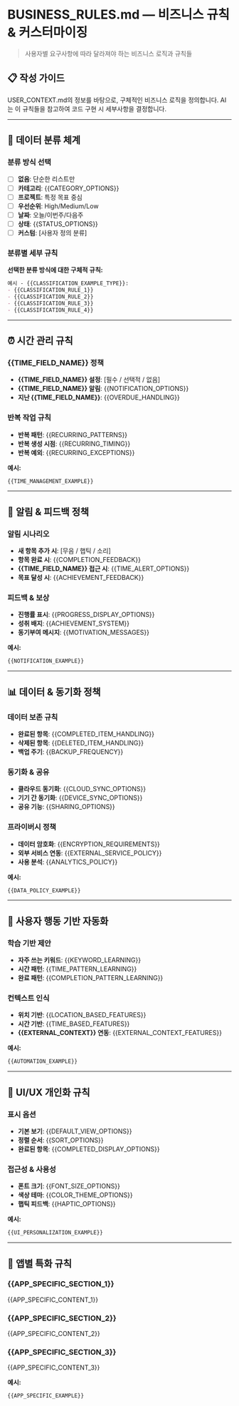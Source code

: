 # BUSINESS_RULES.md — 비즈니스 규칙 & 커스터마이징

> 사용자별 요구사항에 따라 달라져야 하는 비즈니스 로직과 규칙들

## 📋 작성 가이드
USER_CONTEXT.md의 정보를 바탕으로, 구체적인 비즈니스 로직을 정의합니다.
AI는 이 규칙들을 참고하여 코드 구현 시 세부사항을 결정합니다.

---

## 📂 데이터 분류 체계

### 분류 방식 선택
- [ ] **없음**: 단순한 리스트만
- [ ] **카테고리**: {{CATEGORY_OPTIONS}}
- [ ] **프로젝트**: 특정 목표 중심
- [ ] **우선순위**: High/Medium/Low  
- [ ] **날짜**: 오늘/이번주/다음주
- [ ] **상태**: {{STATUS_OPTIONS}}
- [ ] **커스텀**: [사용자 정의 분류]

### 분류별 세부 규칙
**선택한 분류 방식에 대한 구체적 규칙:**

```markdown
예시 - {{CLASSIFICATION_EXAMPLE_TYPE}}:
- {{CLASSIFICATION_RULE_1}}
- {{CLASSIFICATION_RULE_2}}
- {{CLASSIFICATION_RULE_3}}
- {{CLASSIFICATION_RULE_4}}
```

---

## ⏰ 시간 관리 규칙

### {{TIME_FIELD_NAME}} 정책
- **{{TIME_FIELD_NAME}} 설정**: [필수 / 선택적 / 없음]
- **{{TIME_FIELD_NAME}} 알림**: {{NOTIFICATION_OPTIONS}}
- **지난 {{TIME_FIELD_NAME}}**: {{OVERDUE_HANDLING}}

### 반복 작업 규칙
- **반복 패턴**: {{RECURRING_PATTERNS}}
- **반복 생성 시점**: {{RECURRING_TIMING}}
- **반복 예외**: {{RECURRING_EXCEPTIONS}}

**예시:**
```markdown
{{TIME_MANAGEMENT_EXAMPLE}}
```

---

## 🔔 알림 & 피드백 정책

### 알림 시나리오
- **새 항목 추가 시**: [무음 / 햅틱 / 소리]
- **항목 완료 시**: {{COMPLETION_FEEDBACK}}
- **{{TIME_FIELD_NAME}} 접근 시**: {{TIME_ALERT_OPTIONS}}
- **목표 달성 시**: {{ACHIEVEMENT_FEEDBACK}}

### 피드백 & 보상
- **진행률 표시**: {{PROGRESS_DISPLAY_OPTIONS}}
- **성취 배지**: {{ACHIEVEMENT_SYSTEM}}
- **동기부여 메시지**: {{MOTIVATION_MESSAGES}}

**예시:**
```markdown
{{NOTIFICATION_EXAMPLE}}
```

---

## 📊 데이터 & 동기화 정책

### 데이터 보존 규칙
- **완료된 항목**: {{COMPLETED_ITEM_HANDLING}}
- **삭제된 항목**: {{DELETED_ITEM_HANDLING}}
- **백업 주기**: {{BACKUP_FREQUENCY}}

### 동기화 & 공유
- **클라우드 동기화**: {{CLOUD_SYNC_OPTIONS}}
- **기기 간 동기화**: {{DEVICE_SYNC_OPTIONS}}
- **공유 기능**: {{SHARING_OPTIONS}}

### 프라이버시 정책
- **데이터 암호화**: {{ENCRYPTION_REQUIREMENTS}}
- **외부 서비스 연동**: {{EXTERNAL_SERVICE_POLICY}}
- **사용 분석**: {{ANALYTICS_POLICY}}

**예시:**
```markdown
{{DATA_POLICY_EXAMPLE}}
```

---

## 🎯 사용자 행동 기반 자동화

### 학습 기반 제안
- **자주 쓰는 키워드**: {{KEYWORD_LEARNING}}
- **시간 패턴**: {{TIME_PATTERN_LEARNING}}
- **완료 패턴**: {{COMPLETION_PATTERN_LEARNING}}

### 컨텍스트 인식
- **위치 기반**: {{LOCATION_BASED_FEATURES}}
- **시간 기반**: {{TIME_BASED_FEATURES}}
- **{{EXTERNAL_CONTEXT}} 연동**: {{EXTERNAL_CONTEXT_FEATURES}}

**예시:**
```markdown
{{AUTOMATION_EXAMPLE}}
```

---

## 🔧 UI/UX 개인화 규칙

### 표시 옵션
- **기본 보기**: {{DEFAULT_VIEW_OPTIONS}}
- **정렬 순서**: {{SORT_OPTIONS}}
- **완료된 항목**: {{COMPLETED_DISPLAY_OPTIONS}}

### 접근성 & 사용성
- **폰트 크기**: {{FONT_SIZE_OPTIONS}}
- **색상 테마**: {{COLOR_THEME_OPTIONS}}
- **햅틱 피드백**: {{HAPTIC_OPTIONS}}

**예시:**
```markdown
{{UI_PERSONALIZATION_EXAMPLE}}
```

---

## 📝 앱별 특화 규칙

### {{APP_SPECIFIC_SECTION_1}}
{{APP_SPECIFIC_CONTENT_1}}

### {{APP_SPECIFIC_SECTION_2}}
{{APP_SPECIFIC_CONTENT_2}}

### {{APP_SPECIFIC_SECTION_3}}
{{APP_SPECIFIC_CONTENT_3}}

**예시:**
```markdown
{{APP_SPECIFIC_EXAMPLE}}
```